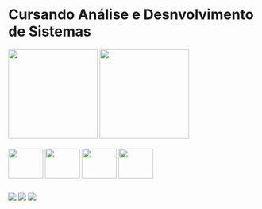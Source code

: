 <h1>Cursando Análise e Desnvolvimento de Sistemas</h1>

<div>
  <a href="https://github.com/PabloJesusdaSilva"></a>
    <img height="180em" src="https://github-readme-stats.vercel.app/api?username=pablojesusdasilva&show_icons=true&theme=tokyonight">
    <img height="180em" src="https://github-readme-stats.vercel.app/api/top-langs/?username=pablojesusdasilva&layout=compact&langs-count=168&theme=tokyonight">
</div>

<div style="display: inline_block"> <br>
  <img align ="center" height="60" width="70" src="https://cdn.jsdelivr.net/gh/devicons/devicon/icons/html5/html5-plain-wordmark.svg">
  <img align ="center" height="60" width="70" src="https://cdn.jsdelivr.net/gh/devicons/devicon/icons/css3/css3-plain-wordmark.svg">
  <img align ="center" height="60" width="70" src="https://cdn.jsdelivr.net/gh/devicons/devicon/icons/sass/sass-original.svg">   
  <img align ="center" height="60" width="70" src="https://cdn.jsdelivr.net/gh/devicons/devicon/icons/javascript/javascript-original.svg">
</div>
  
  ##
  
<div>
    <a href="mailto:pablojesusdasilva0@gmail.com" target="_blank"><img src="https://img.shields.io/badge/Gmail-D14836?style=for-the-badge&logo=gmail&logoColor=white" target="_blank"></a>
    <a href="https://www.instagram.com/pablo_jsilvaa" target="_blank"><img src="https://img.shields.io/badge/Instagram-E4405F?style=for-the-badge&logo=instagram&logoColor=white" target="_blank"></a>
    <a href="https://www.instagram.com/pablo_jsilvaa](https://www.linkedin.com/in/pablojesusdasilva/" target="_blank"><img src="https://img.shields.io/badge/LinkedIn-0077B5?style=for-the-badge&logo=linkedin&logoColor=white" target="_blank"></a>
</div>
